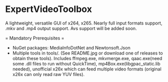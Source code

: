 # ExpertVideoToolbox
A lightweight, versatile GUI of x264, x265. Nearly full input formats support, .mkv and .mp4 output support. Avs support will be added soon.

= Mandatory Prerequisites =
* NuGet packages: MediaInfoDotNet and Newtonsoft.Json
* Multiple tools in tools/. (See README.jpg or download one of releases to obtain these tools).
Includes ffmpeg.exe, mkvmerge.exe, qaac.exe(need some .dll files to run without QuickTime), mp4Box.exe(libgpac_static.lib needed), unofficial x26x which can feed multiple video formats (original x26x can only read raw YUV files).

   
